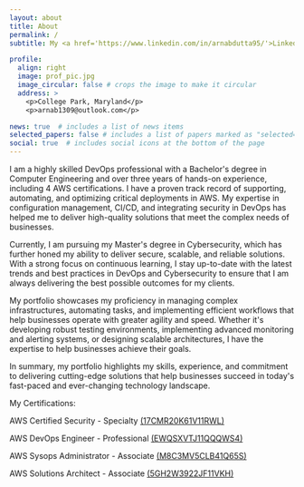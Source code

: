 ```yaml
---
layout: about
title: About
permalink: /
subtitle: My <a href='https://www.linkedin.com/in/arnabdutta95/'>LinkedIn</a>. Add me!

profile:
  align: right
  image: prof_pic.jpg
  image_circular: false # crops the image to make it circular
  address: >
    <p>College Park, Maryland</p>
    <p>arnab1309@outlook.com</p>

news: true  # includes a list of news items
selected_papers: false # includes a list of papers marked as "selected={true}"
social: true  # includes social icons at the bottom of the page
---
```


I am a highly skilled DevOps professional with a Bachelor's degree in Computer Engineering and over three years of hands-on experience, including 4 AWS certifications. I have a proven track record of supporting, automating, and optimizing critical deployments in AWS. My expertise in configuration management, CI/CD, and integrating security in DevOps has helped me to deliver high-quality solutions that meet the complex needs of businesses.

Currently, I am pursuing my Master's degree in Cybersecurity, which has further honed my ability to deliver secure, scalable, and reliable solutions. With a strong focus on continuous learning, I stay up-to-date with the latest trends and best practices in DevOps and Cybersecurity to ensure that I am always delivering the best possible outcomes for my clients.

My portfolio showcases my proficiency in managing complex infrastructures, automating tasks, and implementing efficient workflows that help businesses operate with greater agility and speed. Whether it's developing robust testing environments, implementing advanced monitoring and alerting systems, or designing scalable architectures, I have the expertise to help businesses achieve their goals.

In summary, my portfolio highlights my skills, experience, and commitment to delivering cutting-edge solutions that help businesses succeed in today's fast-paced and ever-changing technology landscape.

My Certifications:

AWS Certified Security - Specialty <a href='https://www.credly.com/badges/47459f63-8b23-4956-9554-f89c04732fee/linked_in_profile'>(17CMR20K61V11RWL)</a>

AWS DevOps Engineer - Professional <a href='https://www.credly.com/badges/44fb034b-ae1d-49b1-91c8-80f81ea87de2/linked_in_profile'>(EWQSXVTJ11QQQWS4)</a>

AWS Sysops Administrator - Associate <a href='https://www.credly.com/badges/551521b0-87ea-4851-965d-464954ab72d9/linked_in_profile'>(M8C3MV5CLB41Q65S)</a>

AWS Solutions Architect - Associate <a href='https://www.credly.com/badges/3da7fd6e-5bf4-4265-81d1-e99d05e50859/linked_in_profile'>(5GH2W3922JF11VKH)</a>
